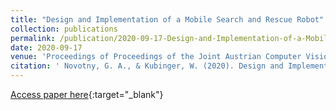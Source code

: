 ```yaml
---
title: "Design and Implementation of a Mobile Search and Rescue Robot"
collection: publications
permalink: /publication/2020-09-17-Design-and-Implementation-of-a-Mobile-Search-and-Rescue-Robot
date: 2020-09-17
venue: 'Proceedings of Proceedings of the Joint Austrian Computer Vision and Robotics Workshop 2020'
citation: ' Novotny, G. A., & Kubinger, W. (2020). Design and Implementation of a Mobile Search and Rescue Robot. In P. M. Roth, G. Steinbauer, F. Fraundorfer, M. Brandstötter, & R. Perko (Eds.), Proceedings of the Joint Austrian Computer Vision and Robotics Workshop 2020 (pp. 21–26). Verlag der Technischen Universität Graz. https://doi.org/10.3217/978-3-85125-752-6-06'
---
```

[Access paper here](https://doi.org/10.3217/978-3-85125-752-6-06){:target="_blank"}